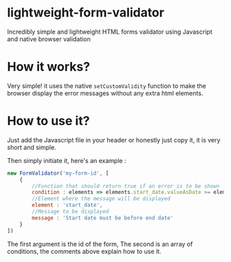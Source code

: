 # lightweight-form-validator
Incredibly simple and lightweight HTML forms validator using Javascript and native browser validation

# How it works?
Very simple! it uses the native `setCustomValidity` function to make the browser display the error messages without any extra html elements.

# How to use it?
Just add the Javascript file in your header or honestly just copy it, it is very short and simple.

Then simply initiate it, here's an example :

```javascript
new FormValidator('my-form-id', [
    {
        //Function that should return true if an error is to be shown
        condition : elements => elements.start_date.valueAsDate >= elements.end_date.valueAsDate,
        //Element where the message will be displayed
        element : 'start_date',
        //Message to be displayed
        message : 'Start date must be before end date'
    }
])
```

The first argument is the id of the form,
The second is an array of conditions, the comments above explain how to use it.
